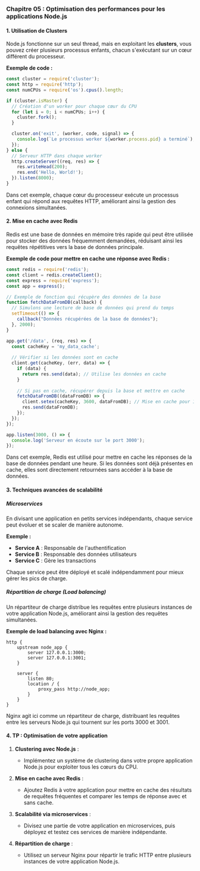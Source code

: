 ### Chapitre 05 : Optimisation des performances pour les applications Node.js

#### 1. **Utilisation de Clusters**

Node.js fonctionne sur un seul thread, mais en exploitant les **clusters**, vous pouvez créer plusieurs processus enfants, chacun s'exécutant sur un cœur différent du processeur.

**Exemple de code :**

```javascript
const cluster = require('cluster');
const http = require('http');
const numCPUs = require('os').cpus().length;

if (cluster.isMaster) {
  // Création d'un worker pour chaque cœur du CPU
  for (let i = 0; i < numCPUs; i++) {
    cluster.fork();
  }

  cluster.on('exit', (worker, code, signal) => {
    console.log(`Le processus worker ${worker.process.pid} a terminé`);
  });
} else {
  // Serveur HTTP dans chaque worker
  http.createServer((req, res) => {
    res.writeHead(200);
    res.end('Hello, World!');
  }).listen(8000);
}
```

Dans cet exemple, chaque cœur du processeur exécute un processus enfant qui répond aux requêtes HTTP, améliorant ainsi la gestion des connexions simultanées.

#### 2. **Mise en cache avec Redis**

Redis est une base de données en mémoire très rapide qui peut être utilisée pour stocker des données fréquemment demandées, réduisant ainsi les requêtes répétitives vers la base de données principale.

**Exemple de code pour mettre en cache une réponse avec Redis :**

```javascript
const redis = require('redis');
const client = redis.createClient();
const express = require('express');
const app = express();

// Exemple de fonction qui récupère des données de la base
function fetchDataFromDB(callback) {
  // Simulons une lecture de base de données qui prend du temps
  setTimeout(() => {
    callback("Données récupérées de la base de données");
  }, 2000);
}

app.get('/data', (req, res) => {
  const cacheKey = 'my_data_cache';
  
  // Vérifier si les données sont en cache
  client.get(cacheKey, (err, data) => {
    if (data) {
      return res.send(data); // Utilise les données en cache
    }
    
    // Si pas en cache, récupérer depuis la base et mettre en cache
    fetchDataFromDB((dataFromDB) => {
      client.setex(cacheKey, 3600, dataFromDB); // Mise en cache pour 1 heure
      res.send(dataFromDB);
    });
  });
});

app.listen(3000, () => {
  console.log('Serveur en écoute sur le port 3000');
});
```

Dans cet exemple, Redis est utilisé pour mettre en cache les réponses de la base de données pendant une heure. Si les données sont déjà présentes en cache, elles sont directement retournées sans accéder à la base de données.

#### 3. **Techniques avancées de scalabilité**

##### **Microservices**

En divisant une application en petits services indépendants, chaque service peut évoluer et se scaler de manière autonome.

**Exemple :**
- **Service A** : Responsable de l'authentification
- **Service B** : Responsable des données utilisateurs
- **Service C** : Gère les transactions

Chaque service peut être déployé et scalé indépendamment pour mieux gérer les pics de charge.

##### **Répartition de charge (Load balancing)**

Un répartiteur de charge distribue les requêtes entre plusieurs instances de votre application Node.js, améliorant ainsi la gestion des requêtes simultanées.

**Exemple de load balancing avec Nginx :**

```nginx
http {
    upstream node_app {
        server 127.0.0.1:3000;
        server 127.0.0.1:3001;
    }

    server {
        listen 80;
        location / {
            proxy_pass http://node_app;
        }
    }
}
```

Nginx agit ici comme un répartiteur de charge, distribuant les requêtes entre les serveurs Node.js qui tournent sur les ports 3000 et 3001.

#### 4. **TP : Optimisation de votre application**

1. **Clustering avec Node.js** :
   - Implémentez un système de clustering dans votre propre application Node.js pour exploiter tous les cœurs du CPU.
   
2. **Mise en cache avec Redis** :
   - Ajoutez Redis à votre application pour mettre en cache des résultats de requêtes fréquentes et comparer les temps de réponse avec et sans cache.

3. **Scalabilité via microservices** :
   - Divisez une partie de votre application en microservices, puis déployez et testez ces services de manière indépendante.

4. **Répartition de charge** :
   - Utilisez un serveur Nginx pour répartir le trafic HTTP entre plusieurs instances de votre application Node.js.
